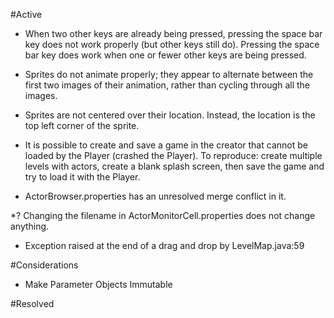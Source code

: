 #Active
* When two other keys are already being pressed, pressing the space bar key does not work properly (but other keys still do).  Pressing the space bar key does work when one or fewer other keys are being pressed.
* Sprites do not animate properly; they appear to alternate between the first two images of their animation, rather than cycling through all the images.
* Sprites are not centered over their location.  Instead, the location is the top left corner of the sprite.

* It is possible to create and save a game in the creator that cannot be loaded by the Player (crashed the Player). To reproduce: create multiple levels with actors, create a blank splash screen, then save the game and try to load it with the Player.

* ActorBrowser.properties has an unresolved merge conflict in it.

*? Changing the filename in ActorMonitorCell.properties does not change anything.

* Exception raised at the end of a drag and drop by LevelMap.java:59

#Considerations

* Make Parameter Objects Immutable

#Resolved


